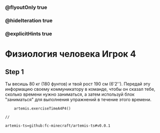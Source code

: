 ### @flyoutOnly true
### @hideIteration true
### @explicitHints true

# Физиология человека Игрок 4

## Step 1
Ты весишь 80 кг (180 фунтов) и твой рост 190 см (6'2''). Передай эту информацию своему коммуникатору в команде, чтобы он сказал тебе, сколько времени нужно заниматься, а затем используй блок "заниматься" для выполнения упражнений в течение этого времени.


```ghost
    artemis.exerciseTimeA4P4()
```
```template
//
```

```package
artemis-ts=github:fc-minecraft/artemis-ts#v0.0.1
```